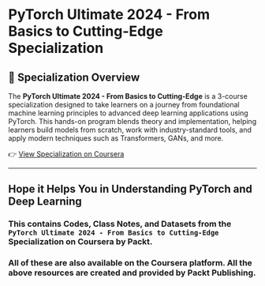 # PyTorch Ultimate 2024 - From Basics to Cutting-Edge Specialization
## 🧠 Specialization Overview

The **PyTorch Ultimate 2024 - From Basics to Cutting-Edge** is a 3-course specialization designed to take learners on a journey from foundational machine learning principles to advanced deep learning applications using PyTorch. This hands-on program blends theory and implementation, helping learners build models from scratch, work with industry-standard tools, and apply modern techniques such as Transformers, GANs, and more.

👉 [View Specialization on Coursera](https://www.coursera.org/specializations/packt-pytorch-ultimate-2024---from-basics-to-cutting-edge)


---
## Hope it Helps You in Understanding PyTorch and Deep Learning

### This contains Codes, Class Notes, and Datasets from the `PyTorch Ultimate 2024 - From Basics to Cutting-Edge` Specialization on Coursera by Packt.

### All of these are also available on the Coursera platform. All the above resources are created and provided by Packt Publishing.
